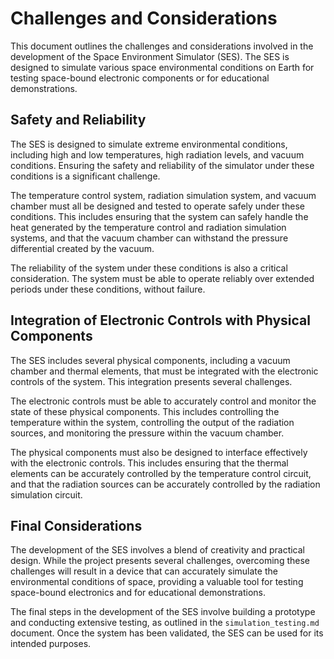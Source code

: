 # Challenges and Considerations

This document outlines the challenges and considerations involved in the development of the Space Environment Simulator (SES). The SES is designed to simulate various space environmental conditions on Earth for testing space-bound electronic components or for educational demonstrations.

## Safety and Reliability

The SES is designed to simulate extreme environmental conditions, including high and low temperatures, high radiation levels, and vacuum conditions. Ensuring the safety and reliability of the simulator under these conditions is a significant challenge. 

The temperature control system, radiation simulation system, and vacuum chamber must all be designed and tested to operate safely under these conditions. This includes ensuring that the system can safely handle the heat generated by the temperature control and radiation simulation systems, and that the vacuum chamber can withstand the pressure differential created by the vacuum.

The reliability of the system under these conditions is also a critical consideration. The system must be able to operate reliably over extended periods under these conditions, without failure.

## Integration of Electronic Controls with Physical Components

The SES includes several physical components, including a vacuum chamber and thermal elements, that must be integrated with the electronic controls of the system. This integration presents several challenges.

The electronic controls must be able to accurately control and monitor the state of these physical components. This includes controlling the temperature within the system, controlling the output of the radiation sources, and monitoring the pressure within the vacuum chamber.

The physical components must also be designed to interface effectively with the electronic controls. This includes ensuring that the thermal elements can be accurately controlled by the temperature control circuit, and that the radiation sources can be accurately controlled by the radiation simulation circuit.

## Final Considerations

The development of the SES involves a blend of creativity and practical design. While the project presents several challenges, overcoming these challenges will result in a device that can accurately simulate the environmental conditions of space, providing a valuable tool for testing space-bound electronics and for educational demonstrations.

The final steps in the development of the SES involve building a prototype and conducting extensive testing, as outlined in the `simulation_testing.md` document. Once the system has been validated, the SES can be used for its intended purposes.
